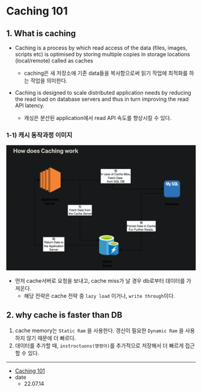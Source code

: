 # Caching 101

## 1. What is caching

* Caching is a process by which read access of the data (files, images, scripts etc) is optimised by storing multiple copies in storage locations (local/remote) called as caches
  * caching은 새 저장소에 기존 data들을 복사함으로써 읽기 작업에 최적화를 하는 작업을 의미한다.

*  Caching is designed to scale distributed application needs by reducing the read load on database servers and thus in turn improving the read API latency.
   * 캐싱은 분산된 application에서 read API 속도를 향상시킬 수 있다.

### 1-1) 캐시 동작과정 이미지

![](./images/Caching-101_1.png)

* 먼저 cache서버로 요청을 보내고, cache miss가 날 경우 db로부터 데이터를 가져온다.
  * 해당 전략은 cache 전략 중 `lazy load` 이거나, `write through`이다.

## 2. why cache is faster than DB

1. cache memory는 `Static Ram` 을 사용한다. 갱신이 필요한 `Dynamic Ram` 을 사용하지 않기 때문에 더 빠르다.
2. 데이터를 추가할 때, `instroctuons(명령어)`를 추가적으로 저장해서 더 빠르게 접근할 수 있다.

<hr/>

* [Caching 101](https://blog.devgenius.io/caching-101-634ef4f8ed1b)
* date
  * 22.07.14

